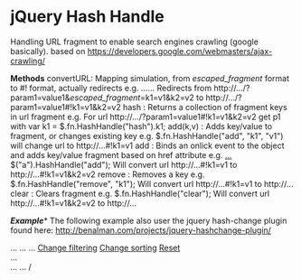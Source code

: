 jQuery Hash Handle
===========
Handling URL fragment to enable search engines crawling (google basically). based on https://developers.google.com/webmasters/ajax-crawling/


 ****Methods****
 convertURL: Mapping simulation, from _escaped_fragment_ format to #! format, actually redirects
             e.g.
             <head>...<script>$.fn.HashHandle('convertURL');</script>...</head>
             Redirects from http://.../?param1=value1&_escaped_fragment_=k1=v1&k2=v2 to http://.../?param1=value1#!k1=v1&k2=v2
 hash      : Returns a collection of fragment keys in url fragment
             e.g.
             For url http://.../?param1=value1#!k1=v1&k2=v2 get p1 with
             var k1 =  $.fn.HashHandle("hash").k1;
 add(k,v)  : Adds key/value to fragment, or changes existing key
             e.g.
             $.fn.HashHandle("add", "k1", "v1") will change url to 
             http://...#!k1=v1
 add       : Binds an onlick event to the object and adds key/value fragment based on href attribute
             e.g.
             <a href='#!k2=v2'>...</a>
             $("a").HashHandle("add");
             Will convert url http://...#!k1=v1 to http://...#!k1=v1&k2=v2
 remove    : Removes a key
             e.g.
             $.fn.HashHandle("remove", "k1");
             Will convert url http://...#!k1=v1 to http://...
 clear     : Clears fragment
             e.g.
             $.fn.HashHandle("clear");
             Will convert url http://...#!k1=v1&k2=v2 to http://...


***Example****
 The following example also user the jquery hash-change plugin found here: http://benalman.com/projects/jquery-hashchange-plugin/
 
<html>
 <head>
  ...
  <script src="http://ajax.googleapis.com/ajax/libs/jquery/1.10.1/jquery.min.js"></script>
  <script src="http://github.com/cowboy/jquery-hashchange/raw/master/jquery.ba-hashchange.min.js"></script>
  <script src="https://github.com/georgekosmidis/hash-handle/raw/master/...."></script>
  <script>$.fn.HashHandle('convertURL');</script>
  <script>$(document).ready(function () { 
           $(".HashHandle").HashHandle('add');
          });
  </script>
    ...
  </head>
  <body> 
   ...
   <a href='#!filter=somefitler' class='HashHandle'>Change filtering</a>
   <a href='#!sort=somesorting' class='HashHandle'>Change sorting</a>
   <a href='#!'>Reset</a>
   <div id='table-that-needs-filtering-and-sorting'>...</div>
   ...
   <script>
    //hash change event
    $(window).hashchange(function (e) {
     var filter = $.fn.HashHandle("hash").filter;
     var sort = $.fn.HashHandle("hash").sort;
     if(filter != undefined || sort != undefined){
      $.get("/GET_DATA_FOR_DIV?filter=" + filter + "&sort="+sort, function (data) {
       $("#table-that-needs-filtering-and-sorting").html(data);
      });
     }
    });
    //trigger hash change on load
    $(window).hashchange();
   </script>
   ...
  </body>
</html>
/

